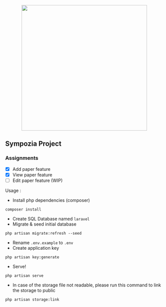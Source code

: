 <p align="center"><a href="https://github.com/laravel/laravel" target="_blank"><img src="https://raw.githubusercontent.com/laravel/art/master/logo-lockup/5%20SVG/2%20CMYK/1%20Full%20Color/laravel-logolockup-cmyk-red.svg" width="400"></a></p>

## Sympozia Project

### Assignments

-   [x] Add paper feature
-   [x] View paper feature
-   [ ] Edit paper feature (WIP)

Usage :

-   Install php dependencies (composer)

```
composer install
```

-   Create SQL Database named `laravel`
-   Migrate & seed initial database

```
php artisan migrate:refresh --seed
```

-   Rename `.env.example` to `.env`
-   Create application key

```
php artisan key:generate
```

-   Serve!

```
php artisan serve
```

-   In case of the storage file not readable, please run this command to link the storage to public

```
php artisan storage:link
```
